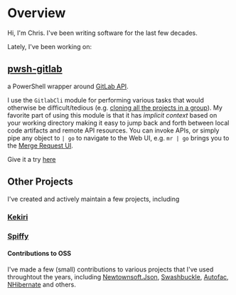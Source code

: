# Overview

Hi, I'm Chris.  I've been writing software for the last few decades.

Lately, I've been working on:

## [pwsh-gitlab](https://github.com/chris-peterson/pwsh-gitlab)

a PowerShell wrapper around [GitLab API](https://docs.gitlab.com/ee/api/).

I use the `GitlabCli` module for performing various tasks that would otherwise be difficult/tedious (e.g. [cloning all the projects in a group](https://github.com/chris-peterson/pwsh-gitlab#clone-gitlabgroup-aka-copy-gitlabgrouptolocalfilesystem)).
My favorite part of using this module is that it has _implicit context_ based on your working directory making it easy to jump back and forth between
local code artifacts and remote API resources.  You can invoke APIs, or simply pipe any object to `| go` to navigate to the Web UI, e.g. `mr | go`
brings you to the [Merge Request UI](https://docs.gitlab.com/ee/user/project/merge_requests/).

Give it a try [here](https://github.com/chris-peterson/pwsh-gitlab#getting-started)

## Other Projects

I've created and actively maintain a few projects, including

### [Kekiri](https://github.com/chris-peterson/kekiri#overview)

### [Spiffy](https://github.com/chris-peterson/spiffy/#overview)

#### Contributions to OSS

I've made a few (small) contributions to various projects that I've used throughtout the years, including
[Newtownsoft.Json](https://github.com/JamesNK/Newtonsoft.Json),
[Swashbuckle](https://github.com/domaindrivendev/Swashbuckle.WebApi),
[Autofac](https://github.com/autofac/Autofac),
[NHibernate](https://github.com/nhibernate/nhibernate-core) and others. 
